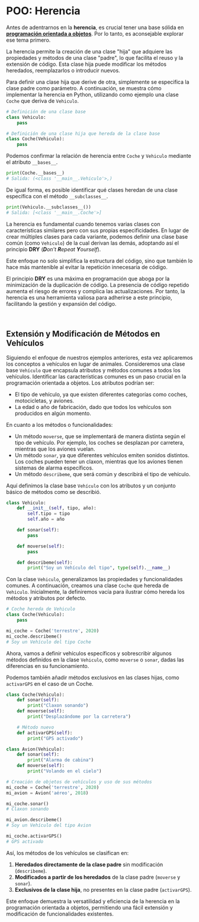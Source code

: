 # POO: Herencia

Antes de adentrarnos en la **herencia**, es crucial tener una base sólida en [**programación orientada a objetos**](/2_intermediate/1_oop.md). Por lo tanto, es aconsejable explorar ese tema primero.

La herencia permite la creación de una clase "hija" que adquiere las propiedades y métodos de una clase "padre", lo que facilita el reuso y la extensión de código. Esta clase hija puede modificar los métodos heredados, reemplazarlos o introducir nuevos.

Para definir una clase hija que derive de otra, simplemente se especifica la clase padre como parámetro. A continuación, se muestra cómo implementar la herencia en Python, utilizando como ejemplo una clase `Coche` que deriva de `Vehiculo`.

```python
# Definición de una clase base
class Vehiculo:
    pass

# Definición de una clase hija que hereda de la clase base
class Coche(Vehiculo):
    pass
```

Podemos confirmar la relación de herencia entre `Coche` y `Vehiculo` mediante el atributo `__bases__`.

```python
print(Coche.__bases__)
# Salida: (<class '__main__.Vehiculo'>,)
```

De igual forma, es posible identificar qué clases heredan de una clase específica con el método `__subclasses__`.

```python
print(Vehiculo.__subclasses__())
# Salida: [<class '__main__.Coche'>]
```

La herencia es fundamental cuando tenemos varias clases con características similares pero con sus propias especificidades. En lugar de crear múltiples clases para cada variante, podemos definir una clase base común (como `Vehiculo`) de la cual derivan las demás, adoptando así el principio **DRY** (***D**on't **R**epeat **Y**ourself*).

Este enfoque no solo simplifica la estructura del código, sino que también lo hace más mantenible al evitar la repetición innecesaria de código.

El principio **DRY** es una máxima en programación que aboga por la minimización de la duplicación de código. La presencia de código repetido aumenta el riesgo de errores y complica las actualizaciones. Por tanto, la herencia es una herramienta valiosa para adherirse a este principio, facilitando la gestión y expansión del código.

<br>

## Extensión y Modificación de Métodos en Vehículos

Siguiendo el enfoque de nuestros ejemplos anteriores, esta vez aplicaremos los conceptos a vehículos en lugar de animales. Consideremos una clase base `Vehículo` que encapsula atributos y métodos comunes a todos los vehículos. Identificar las características comunes es un paso crucial en la programación orientada a objetos. Los atributos podrían ser:

- El tipo de vehículo, ya que existen diferentes categorías como coches, motocicletas, y aviones.
- La edad o año de fabricación, dado que todos los vehículos son producidos en algún momento.

En cuanto a los métodos o funcionalidades:

- Un método `moverse`, que se implementará de manera distinta según el tipo de vehículo. Por ejemplo, los coches se desplazan por carretera, mientras que los aviones vuelan.
- Un método `sonar`, ya que diferentes vehículos emiten sonidos distintos. Los coches pueden tener un claxon, mientras que los aviones tienen sistemas de alarma específicos.
- Un método `describeme`, que será común y describirá el tipo de vehículo.

Aquí definimos la clase base `Vehículo` con los atributos y un conjunto básico de métodos como se describió.

```python
class Vehiculo:
    def __init__(self, tipo, año):
        self.tipo = tipo
        self.año = año

    def sonar(self):
        pass

    def moverse(self):
        pass

    def describeme(self):
        print("Soy un Vehículo del tipo", type(self).__name__)
```

Con la clase `Vehiculo`, generalizamos las propiedades y funcionalidades comunes. A continuación, creamos una clase `Coche` que hereda de `Vehiculo`. Inicialmente, la definiremos vacía para ilustrar cómo hereda los métodos y atributos por defecto.

```python
# Coche hereda de Vehiculo
class Coche(Vehiculo):
    pass

mi_coche = Coche('terrestre', 2020)
mi_coche.describeme()
# Soy un Vehículo del tipo Coche
```

Ahora, vamos a definir vehículos específicos y sobrescribir algunos métodos definidos en la clase `Vehiculo`, como `moverse` o `sonar`, dadas las diferencias en su funcionamiento.

Podemos también añadir métodos exclusivos en las clases hijas, como `activarGPS` en el caso de un Coche.

```python
class Coche(Vehiculo):
    def sonar(self):
        print("Claxon sonando")
    def moverse(self):
        print("Desplazándome por la carretera")

    # Método nuevo
    def activarGPS(self):
        print("GPS activado")

class Avion(Vehiculo):
    def sonar(self):
        print("Alarma de cabina")
    def moverse(self):
        print("Volando en el cielo")

# Creación de objetos de vehículos y uso de sus métodos
mi_coche = Coche('terrestre', 2020)
mi_avion = Avion('aéreo', 2018)

mi_coche.sonar()
# Claxon sonando

mi_avion.describeme()
# Soy un Vehículo del tipo Avion

mi_coche.activarGPS()
# GPS activado
```

Así, los métodos de los vehículos se clasifican en:

1. **Heredados directamente de la clase padre** sin modificación (`describeme`).
2. **Modificados a partir de los heredados** de la clase padre (`moverse` y `sonar`).
3. **Exclusivos de la clase hija**, no presentes en la clase padre (`activarGPS`).

Este enfoque demuestra la versatilidad y eficiencia de la herencia en la programación orientada a objetos, permitiendo una fácil extensión y modificación de funcionalidades existentes.